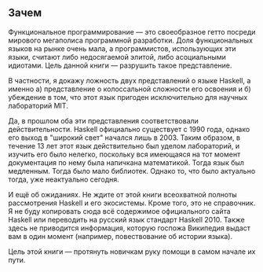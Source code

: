 Зачем
-----

Функциональное программирование — это своеобразное гетто посреди мирового мегаполиса программной разработки. Доля функциональных языков на рынке очень мала, а программистов, использующих эти языки, считают либо недосягаемой элитой, либо асоциальными идиотами. Цель данной книги — разрушить такое представление.

В частности, я докажу ложность двух представлений о языке Haskell, а именно а) представление о колоссальной сложности его освоения и б) убеждение в том, что этот язык пригоден исключительно для научных лабораторий MIT.

Да, в прошлом оба эти представления соответствовали действительности. Haskell официально существует с 1990 года, однако его выход в "широкий свет" начался лишь в 2003. Таким образом, в течение 13 лет этот язык действительно был уделом лабораторий, и изучить его было нелегко, поскольку вся имеющаяся на тот момент документация по нему была напичкана математикой. Тогда язык был медленным. Тогда было мало библиотек. Однако то, что было актуально тогда, уже неактуально сегодня.

И ещё об ожиданиях. Не ждите от этой книги всеохватной полноты рассмотрения Haskell и его экосистемы. Кроме того, это не справочник. Я не буду копировать сюда всё содержимое официального сайта Haskell или переводить на русский язык стандарт Haskell 2010. Также здесь не приводится информация, которую госпожа Википедия выдаст вам в один момент (например, повествование об истории языка).

Цель этой книги — протянуть новичкам руку помощи в самом начале их пути.
